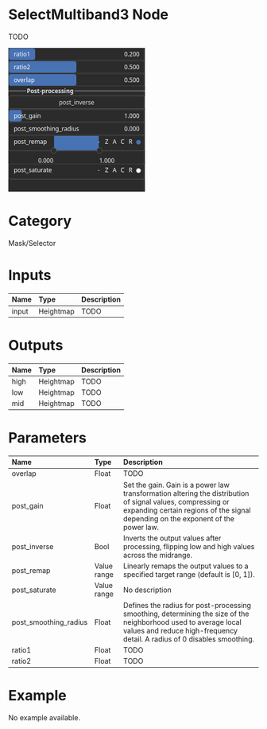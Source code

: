 
SelectMultiband3 Node
=====================


TODO



![img](../../images/nodes/SelectMultiband3_settings.png)


# Category


Mask/Selector
# Inputs

|Name|Type|Description|
| :--- | :--- | :--- |
|input|Heightmap|TODO|

# Outputs

|Name|Type|Description|
| :--- | :--- | :--- |
|high|Heightmap|TODO|
|low|Heightmap|TODO|
|mid|Heightmap|TODO|

# Parameters

|Name|Type|Description|
| :--- | :--- | :--- |
|overlap|Float|TODO|
|post_gain|Float|Set the gain. Gain is a power law transformation altering the distribution of signal values, compressing or expanding certain regions of the signal depending on the exponent of the power law.|
|post_inverse|Bool|Inverts the output values after processing, flipping low and high values across the midrange.|
|post_remap|Value range|Linearly remaps the output values to a specified target range (default is [0, 1]).|
|post_saturate|Value range|No description|
|post_smoothing_radius|Float|Defines the radius for post-processing smoothing, determining the size of the neighborhood used to average local values and reduce high-frequency detail. A radius of 0 disables smoothing.|
|ratio1|Float|TODO|
|ratio2|Float|TODO|

# Example


No example available.